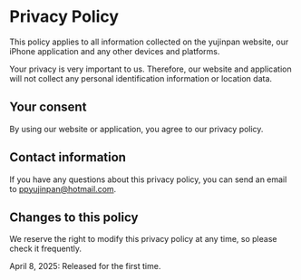 # Privacy Policy

This policy applies to all information collected on the yujinpan website, our iPhone application and any other devices and platforms.

Your privacy is very important to us. Therefore, our website and application will not collect any personal identification information or location data.

## Your consent

By using our website or application, you agree to our privacy policy.

## Contact information

If you have any questions about this privacy policy, you can send an email to ppyujinpan@hotmail.com.

## Changes to this policy

We reserve the right to modify this privacy policy at any time, so please check it frequently.

April 8, 2025: Released for the first time.